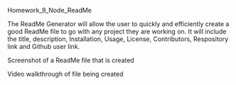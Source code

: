 Homework_9_Node_ReadMe

The ReadMe Generator will allow the user to quickly and efficiently create a good ReadMe file to go with any project they are working on.  It will include the title, description, Installation, Usage, License, Contributors, Respository link and Github user link.

Screenshot of a ReadMe file that is created


Video walkthrough of file being created
